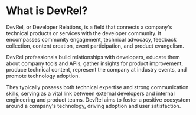 # What is DevRel?

DevRel, or Developer Relations, is a field that connects a company's technical products or services with the developer community. It encompasses community engagement, technical advocacy, feedback collection, content creation, event participation, and product evangelism.

DevRel professionals build relationships with developers, educate them about company tools and APIs, gather insights for product improvement, produce technical content, represent the company at industry events, and promote technology adoption.

They typically possess both technical expertise and strong communication skills, serving as a vital link between external developers and internal engineering and product teams. DevRel aims to foster a positive ecosystem around a company's technology, driving adoption and user satisfaction.